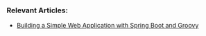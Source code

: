 ### Relevant Articles:

- [Building a Simple Web Application with Spring Boot and Groovy](https://www.baeldung.com/spring-boot-groovy-web-app)
